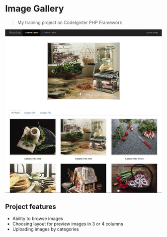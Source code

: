 # Image Gallery

> My training project on CodeIgniter PHP Framework

<img src="readmeImg.jpg">

## Project features

- Ability to browse images
- Choosing layout for preview images in 3 or 4 columns
- Uploading images by categories
